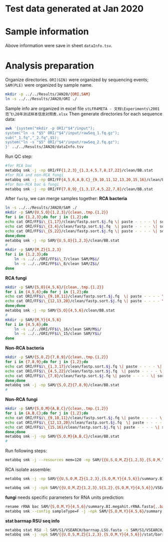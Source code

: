 # Test data generated at Jan 2020

# Sample information

Above information were save in sheet `dataInfo.tsv`.

# Analysis preparation

Organize directories. `ORI(GIN)` were organized by sequencing events; `SAM(PLE)` were organized by sample name.

```bash
mkdir -p ../../Results/JAN20/{ORI,SAM}
ln -s ../../Results/JAN20/ORI ./
```

Sample info are organized in excel file `stLFR4META - 文档\Experiments\2001范飞\20年测试样本信息对照表.xlsx`
Then generate directories for each sequence data:

```bash
awk '{system("mkdir -p ORI/"$4"/input");
system("ln -s "$5" ORI/"$4"/input/rawSeq_1.fq.gz");
sub("_1.fq","_2.fq",$5);
system("ln -s "$5" ORI/"$4"/input/rawSeq_2.fq.gz");
}' ../../Results/JAN20/dataInfo.tsv
```

Run QC step:

```bash
#for RCA bac
metabbq smk -j -np ORI/FF{1,2,3}_{1,3,4,5,7,8,17,22}/clean/BB.stat
#for RCA and non-RCA fungi
metabbq smk -j -np ORI/FF{4,5,6,A,B,C}_{9,10,11,12,13,20,15,16}/clean/BB.stat
#for Non-RCA bac & fungi
metabbq smk -j -np ORI/FF{7,8,9}_{1,3,17,4,5,22,7,8}/clean/BB.stat

```

After `fastp`, we can merge samples together:
**RCA bacteria**

```bash
ln -s ../../Results/JAN20/SAM ./
mkdir -p SAM/{U,S,O}{1,2,3}/{clean,.tmp.{1,2}}
for i in {1,2,3};do for j in {1,2};do
echo cat ORI/FF$i\_{1,17}/clean/fastp.sort.$j.fq \| paste - - - - \| sort -T SAM/U$i/.tmp.$j -k2,2 -t \"/\" \| tr \"\\t\" \"\\n\" \> SAM/U$i/clean/fastp.sort.$j.fq \&
echo cat ORI/FF$i\_{3,4}/clean/fastp.sort.$j.fq  \| paste - - - - \| sort -T SAM/S$i/.tmp.$j -k2,2 -t \"/\" \| tr \"\\t\" \"\\n\" \> SAM/S$i/clean/fastp.sort.$j.fq \&
echo cat ORI/FF$i\_{5,22}/clean/fastp.sort.$j.fq \| paste - - - - \| sort -T SAM/O$i/.tmp.$j -k2,2 -t \"/\" \| tr \"\\t\" \"\\n\" \> SAM/O$i/clean/fastp.sort.$j.fq \&
done;done
metabbq smk -j -np SAM/{U,S,O}{1,2,3}/clean/BB.stat
#
mkdir -p SAM/{M,Z}{1,2,3}
for i in {1,2,3};do
	ln -s ../../ORI/FF$i\_7/clean SAM/M$i/
	ln -s ../../ORI/FF$i\_8/clean SAM/Z$i/
done
```

**RCA fungi**

```bash
mkdir -p SAM/{S,O}{4,5,6}/{clean,.tmp.{1,2}}
for i in {4,5,6};do for j in {1,2};do
echo cat ORI/FF$i\_{9,10,11}/clean/fastp.sort.$j.fq  \| paste - - - - \| sort -T SAM/S$i/.tmp.$j -k2,2 -t \"/\" \| tr \"\\t\" \"\\n\" \> SAM/S$i/clean/fastp.sort.$j.fq \&
echo cat ORI/FF$i\_{12,13,20}/clean/fastp.sort.$j.fq \| paste - - - - \| sort -T SAM/O$i/.tmp.$j -k2,2 -t \"/\" \| tr \"\\t\" \"\\n\" \> SAM/O$i/clean/fastp.sort.$j.fq \&
done;done
metabbq smk -j -np SAM/{S,O}{4,5,6}/clean/BB.stat
#
mkdir -p SAM/{M,Y}{4,5,6}
for i in {4,5,6};do
	ln -s ../../ORI/FF$i\_16/clean SAM/M$i/
	ln -s ../../ORI/FF$i\_15/clean SAM/Y$i/
done
```

**Non-RCA bacteria**

```bash
mkdir -p SAM/{S,O,Z}{7,8,9}/{clean,.tmp.{1,2}}
for i in {7,8,9};do for j in {1,2};do
echo cat ORI/FF$i\_{1,3,17}/clean/fastp.sort.$j.fq \| paste - - - - \| sort -T SAM/S$i/.tmp.$j -k2,2 -t \"/\" \| tr \"\\t\" \"\\n\" \> SAM/S$i/clean/fastp.sort.$j.fq \&
echo cat ORI/FF$i\_{4,5,22}/clean/fastp.sort.$j.fq  \| paste - - - - \| sort -T SAM/O$i/.tmp.$j -k2,2 -t \"/\" \| tr \"\\t\" \"\\n\" \> SAM/O$i/clean/fastp.sort.$j.fq \&
echo cat ORI/FF$i\_{7,8}/clean/fastp.sort.$j.fq \| paste - - - - \| sort -T SAM/Z$i/.tmp.$j -k2,2 -t \"/\" \| tr \"\\t\" \"\\n\" \> SAM/Z$i/clean/fastp.sort.$j.fq \&
done;done
metabbq smk -j -np SAM/{S,O,Z}{7,8,9}/clean/BB.stat
#
```

**Non-RCA fungi**

```bash
mkdir -p SAM/{S,O,M}{A,B,C}/{clean,.tmp.{1,2}}
for i in {A,B,C};do for j in {1,2};do
echo cat ORI/FF$i\_{9,10,11}/clean/fastp.sort.$j.fq \| paste - - - - \| sort -T SAM/S$i/.tmp.$j -k2,2 -t \"/\" \| tr \"\\t\" \"\\n\" \> SAM/S$i/clean/fastp.sort.$j.fq \&
echo cat ORI/FF$i\_{12,13,20}/clean/fastp.sort.$j.fq  \| paste - - - - \| sort -T SAM/O$i/.tmp.$j -k2,2 -t \"/\" \| tr \"\\t\" \"\\n\" \> SAM/O$i/clean/fastp.sort.$j.fq \&
echo cat ORI/FF$i\_{15,16}/clean/fastp.sort.$j.fq \| paste - - - - \| sort -T SAM/M$i/.tmp.$j -k2,2 -t \"/\" \| tr \"\\t\" \"\\n\" \> SAM/M$i/clean/fastp.sort.$j.fq \&
done;done
metabbq smk -j -np SAM/{S,O,M}{A,B,C}/clean/BB.stat
#
```

Run following steps:

```bash
metabbq smk -j --resources mem=120 -np SAM/{{U,S,O,M,Z}{1,2,3},{S,O,M,Y}{4,5,6},{S,O,Z}{7,8,9},{S,O,M}{A,B,C}}/Assemble_BI/ID.lst
```

RCA isolate assemble:
```bash
metabbq smk -j -np SAM/{{U,S,O,M,Z}{1,2,3},{S,O,M,Y}{4,5,6}}/summary.BI.megahit.rRNA.fasta

metabbq smk -j -npk SAM/{{U,O,M,Z}{1,2,3},S{1,2},{S,O,M,Y}{4,5,6}}/VSEARCH/barrnap.RSUs.fasta

```

**fungi** needs specific parameters for RNA units prediction:
```bash
rename rRNA bac SAM/{S,O,M,Y}{4,5,6}/summary.BI.megahit.rRNA.fasta{,.barrnap}
metabbq smk --config sampleType=F -j -npk SAM/{S,O,M,Y}{4,5,6}/summary.BI.megahit.rRNA.fasta

```

**stat barrnap RSU seq info**
```bash
metabbq stat RSU -l SAM/S1/VSEARCH/barrnap.LSU.fasta -s SAM/S1/VSEARCH/barrnap.SSU.fasta -o SAM/S1/stat/barrnap.RSU.stat
metabbq smk -j -npk SAM/{{U,O,S,M,Z}{1,2,3},{S,O,M,Y}{4,5,6}}/stat/barrnap.RSU.stat
```
